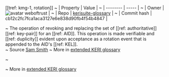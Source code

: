 [[tref: kmg-1, rotation]]
~ | Property | Value |
~ | -------- | ----- |
~ | Owner | ![avatar](https://avatars.githubusercontent.com/u/82824804?v=4) weboftrust |
~ | Repo | [kerisuite-glossary](https://github.com/weboftrust/kerisuite-glossary) |
~ | Commit hash | cb12c2fc7fca1aca3127e6e838d90fb4f54b4847 |

~ The operation of revoking and replacing the set of [[ref: authoritative]] [[ref: key-pair]] for an [[ref: AID]]. This operation is made verifiable and [[ref: duplicity]] evident upon acceptance as a rotation event that is appended to the AID's [[ref: KEL]].    
~ Source [Sam Smith](https://github.com/WebOfTrust/ietf-keri/blob/main/draft-ssmith-keri.md#basic-terminology)
~ More in <a href="https://weboftrust.github.io/WOT-terms/docs/glossary/rotation">extended KERI glossary</a>

~ <span style="display: none;">End of included external content. Add your optional custom content below.</span>

~ More in <a href="https://weboftrust.github.io/WOT-terms/docs/glossary/rotation">extended KERI glossary</a>
